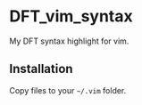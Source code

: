 # DFT_vim_syntax

My DFT syntax highlight for vim.

## Installation 
Copy files to your `~/.vim` folder.

<!--make it a git repo:
```
cd ~/.vim
git init
git remote add origin https://github.com/Chengcheng-Xiao/DFT_vim_syntax.git
git fetch
git branch master origin/master
git checkout master
```
-->

